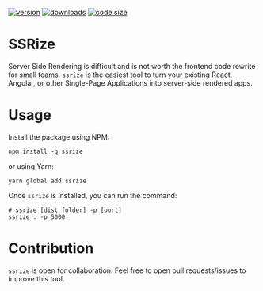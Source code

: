 [![version](https://img.shields.io/npm/v/ssrize.svg)](https://www.npmjs.com/package/ssrize)
[![downloads](https://img.shields.io/npm/dt/ssrize.svg)](https://www.npmjs.com/package/ssrize)
[![code size](https://img.shields.io/github/languages/code-size/alexishacks/ssrize.svg)](https://github.com/alexishacks/ssrize)

# SSRize

Server Side Rendering is difficult and is not worth the frontend code rewrite for small teams. `ssrize` is the easiest tool to turn your existing React, Angular, or other Single-Page Applications into server-side rendered apps.

# Usage

Install the package using NPM:

```shell
npm install -g ssrize
```

or using Yarn:

```shell
yarn global add ssrize
```

Once `ssrize` is installed, you can run the command:

```shell
# ssrize [dist folder] -p [port]
ssrize . -p 5000
```

# Contribution

`ssrize` is open for collaboration. Feel free to open pull requests/issues to improve this tool.
